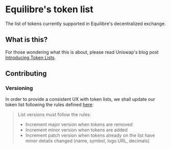 # Equilibre's token list
The list of tokens currently supported in Equilibre's decentralized exchange.

## What is this?
For those wondering what this is about, please read Uniswap's blog post [Introducing Token Lists](https://uniswap.org/blog/token-lists).

## Contributing
### Versioning
In order to provide a consistent UX with token lists, we shall update our token list following the rules defined [here](https://github.com/uniswap/token-lists#semantic-versioning):

> List versions must follow the rules:
> - Increment major version when tokens are removed
> - Increment minor version when tokens are added
> - Increment patch version when tokens already on the list have minor details changed (name, symbol, logo URL, decimals)
